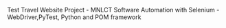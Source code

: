 Test Travel Website Project - MNLCT Software Automation with Selenium - WebDriver,PyTest, Python and POM framework
